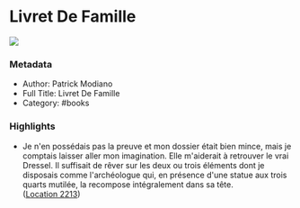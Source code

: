 # Livret De Famille

![](https://m.media-amazon.com/images/I/71Gn9uP8mlL._SY160.jpg)

### Metadata

- Author: Patrick Modiano
- Full Title: Livret De Famille
- Category: #books

### Highlights

- Je n'en possédais pas la preuve et mon dossier était bien mince, mais je comptais laisser aller mon imagination. Elle m'aiderait à retrouver le vrai Dressel. Il suffisait de rêver sur les deux ou trois éléments dont je disposais comme l'archéologue qui, en présence d'une statue aux trois quarts mutilée, la recompose intégralement dans sa tête. ([Location 2213](https://readwise.io/to_kindle?action=open&asin=B009GPHXZA&location=2213))
